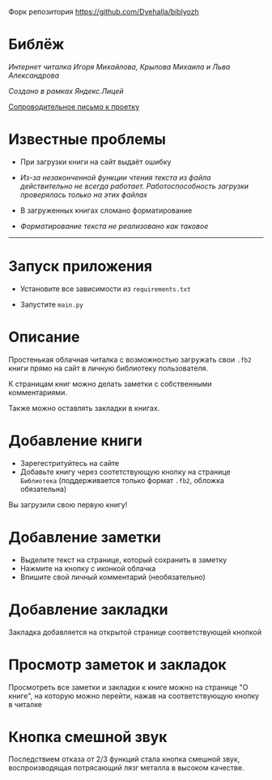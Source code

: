 Форк репозитория https://github.com/Dyehalla/biblyozh

# Библёж
*Интернет читалка Игоря Михайлова, Крылова Михаила и Льва Александрова*

*Cоздано в рамках Яндекс.Лицей*

[Сопроводительное письмо к проетку](https://vk.com/doc612670777_679583239?hash=Qr0ZjZzldGoNpn4HLCDDpeqaWqqdbwWYCtnI7jWTlqk&dl=Jt6SWqWDWNlLeLlZ1QzQPWZKozVJCz7yTUnGYkmp5YD)

# Известные проблемы

- При загрузки книги на сайт выдаёт ошибку
-   _Из-за незаконченной функции чтения текста из файла действительно не всегда работает. Работоспособность загрузки проверялась только на этих файлах_

- В загруженных книгах сломано форматирование
-   _Форматирование текста не реализовано как таковое_

***

# Запуск приложения

- Установите все зависимости из `requirements.txt`

- Запустите `main.py`

# Описание

Простенькая облачная читалка с возможностью загружать свои `.fb2` книги прямо на сайт в личную библиотеку пользователя.

К страницам книг можно делать заметки с собственными комментариями.

Также можно оставлять закладки в книгах.

# Добавление книги

- Зарегестритуйтесь на сайте
- Добавьте книгу через соотетствующую кнопку на странице `Библиотека` (поддерживается только формат `.fb2`, обложка обязательна)

Вы загрузили свою первую книгу!

# Добавление заметки

- Выделите текст на странице, который сохранить в заметку
- Нажмите на кнопку с иконкой облачка
- Впишите свой личный комментарий (необязательно)

# Добавление закладки

Закладка добавляется на открытой странице соответствующей кнопкой

# Просмотр заметок и закладок

Просмотреть все заметки и закладки к книге можно на странице "О книге", на которую можно перейти, нажав на соответствующую кнопку в читалке

# Кнопка смешной звук

Последствием отказа от 2/3 функций стала кнопка смешной звук, воспроизводящая потрясающий лязг металла в высоком качестве.
